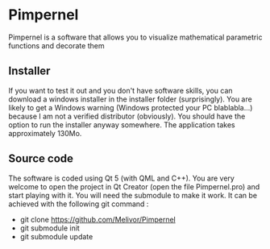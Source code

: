 # Pimpernel
Pimpernel is a software that allows you to visualize mathematical parametric functions and decorate them 
## Installer 
If you want to test it out and you don't have software skills, you can download a windows installer in the installer folder (surprisingly). 
You are likely to get a Windows warning (Windows protected your PC blablabla...) because I am not a verified distributor (obviously). You should have the option to run the installer anyway somewhere.
The application takes approximately 130Mo.
## Source code 
The software is coded using Qt 5 (with QML and C++). You are very welcome to open the project in Qt Creator (open the file Pimpernel.pro) and start playing with it. You will need the submodule to make it work. It can be achieved with the following git command :
+ git clone https://github.com/Melivor/Pimpernel
+ git submodule init
+ git submodule update
